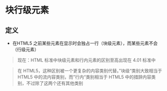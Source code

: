 # 块行级元素

## 定义

- 在HTML5 之前某些元素在显示时会独占一行（块级元素），而某些元素不会（行级元素）

> 现在：HTML 标准中块级元素和行内元素的区别至高出现在 4.01 标准中

> 在 HTML5，这种区别被一个更复杂的内容类别代替。”块级“类别大致相当于 HTML5 中的流内容类别，而”行内“类别相当于 HTML5 中的措辞内容类别，不过除了这两个还有其他类别

